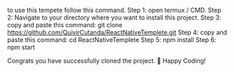 to use this tempete follow this command.
Step 1:
open termux / CMD.
Step 2:
Navigate to your directory where you want to install this project.
Step 3:
copy and paste this command:
git clone https://github.com/QuivirCutanda/ReactNativeTemplete.git
Step 4:
copy and paste this command:
cd ReactNativeTemplete
Step 5:
npm install
Step 6:
npm start


Congrats you have successfully cloned the project. 👏
Happy Coding!
